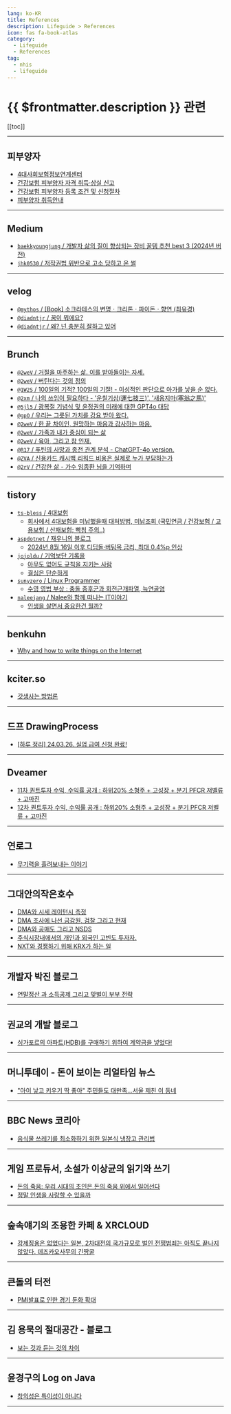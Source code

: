 ```yaml
---
lang: ko-KR
title: References
description: Lifeguide > References
icon: fas fa-book-atlas
category:
  - Lifeguide
  - References
tag: 
  - nhis
  - lifeguide
---
```


# {{ $frontmatter.description }} 관련

[[toc]]

---

## 피부양자

- [4대사회보험정보연계센터](https://www.4insure.or.kr/ins4/ptl/Main.do)
- [건강보험 피부양자 자격 취득·상실 신고](https://www.gov.kr/mw/AA020InfoCappView.do?HighCtgCD=A05007&CappBizCD=14600000233)
- [건강보험 피부양자 등록 조건 및 신청절차](https://sprime.kr/%EA%B1%B4%EA%B0%95%EB%B3%B4%ED%97%98-%ED%94%BC%EB%B6%80%EC%96%91%EC%9E%90-%EB%93%B1%EB%A1%9D)
- [피부양자 취득안내](https://www.nhis.or.kr/static/html/wbma/a/wbmaa0801.html)

---

## <FontIcon icon="fa-brands fa-medium"/>Medium

- [`baekkyoungjung` / 개발자 삶의 질이 향상되는 장비 꿀템 추천 best 3 (2024년 버전)](https://baekkyoungjung.medium.com/%EA%B0%9C%EB%B0%9C%EC%9E%90-%EC%82%B6%EC%9D%98-%EC%A7%88%EC%9D%B4-%ED%96%A5%EC%83%81%EB%90%98%EB%8A%94-%EC%9E%A5%EB%B9%84-%EA%BF%80%ED%85%9C-%EC%B6%94%EC%B2%9C-best-3-2024%EB%85%84-%EB%B2%84%EC%A0%84-b8da414da09a)
- [`jhk0530` / 저작권법 위반으로 고소 당하고 온 썰](https://jhk0530.medium.com/first-112-b7ea247d8e5f?source=rss-cb820693bed5------2)

<!-- END: medium.com -->

---

## <FontIcon icon="iconfont icon-velog"/>velog

- [`@mythos` / [Book] 소크라테스의 변명ㆍ크리톤ㆍ파이돈ㆍ향연 (최유경)](https://velog.io/@mythos/Book-%EC%86%8C%ED%81%AC%EB%9D%BC%ED%85%8C%EC%8A%A4%EC%9D%98-%EB%B3%80%EB%AA%85%E3%86%8D%ED%81%AC%EB%A6%AC%ED%86%A4%E3%86%8D%ED%8C%8C%EC%9D%B4%EB%8F%88%E3%86%8D%ED%96%A5%EC%97%B0-%EC%B5%9C%EC%9C%A0%EA%B2%BD)
- [`@diadntjr` / 꿈이 뭐에요?](https://velog.io/@diadntjr/%EA%BF%88%EC%9D%B4-%EB%AD%90%EC%97%90%EC%9A%94)
- [`@diadntjr` / 왜? 넌 충분히 잘하고 있어](https://velog.io/@diadntjr/%EC%99%9C-%EB%84%8C-%EC%B6%A9%EB%B6%84%ED%9E%88-%EC%9E%98%ED%95%98%EA%B3%A0-%EC%9E%88%EC%96%B4)

<!-- END: velog.io -->

---

## Brunch

- [`@2weV` / 거절을 마주하는 삶. 이를 받아들이는 자세.](https://brunch.co.kr/@@2weV/527)
- [`@2weV` / 버틴다는 것의 정의](https://brunch.co.kr/@@2weV/536)
- [`@1W2S` / 100일의 기적? 100일의 기절! - 이성적인 판단으로 아가를 낳을 순 없다.](https://brunch.co.kr/@@1W2S/256)
- [`@2xm` / 나의 쓰임이 필요하다 - '운칠기삼(運七技三)', '새옹지마(塞翁之馬)'](https://brunch.co.kr/@@2xm/81)
- [`@5jl5` / 광복절 기념식 및 윤정권의 미래에 대한 GPT4o 대답](https://brunch.co.kr/@@5jl5/126)
- [`@gpO` / 우리는 그릇된 가치를 강요 받아 왔다.](https://brunch.co.kr/@@gpO/110)
- [`@2weV` / 한 끝 차이인, 원망하는 마음과 감사하는 마음.](https://brunch.co.kr/@@2weV/548)
- [`@2weV` / 가족과 내가 중심이 되는 삶](https://brunch.co.kr/@@2weV/557)
- [`@2weV` / 육아, 그리고 참 인재.](https://brunch.co.kr/@@2weV/558)
- [`@R17` / 푸틴의 사망과 종전 관계 분석 - ChatGPT-4o version.](https://brunch.co.kr/@@R17/651)
- [`@ZVA` / 신용카드 캐시백 리워드 비용은 실제로 누가 부담하는가](https://brunch.co.kr/@@ZVA/744)
- [`@2rV` / 건강한 삶 - 가수 임종환 님을 기억하며](https://brunch.co.kr/@@2rV/190)

<!-- END: brunch.co.kr -->

---

## tistory

- [`ts-bless` / 4대보험](https://ts-bless.tistory.com/m/)
  - [회사에서 4대보험을 미납했을때 대처방법, 미납조회 (국민연금 / 건강보험 / 고용보험 / 산재보험; 빡침 주의..)](https://ts-bless.tistory.com/m/32)
  <!-- END: ts-bless -->
- [`aspdotnet` / 재우니의 블로그](https://aspdotnet.tistory.com/m/)
  - [2024년 8월 16일 이후 디딤돌·버팀목 금리, 최대 0.4%p 인상](https://aspdotnet.tistory.com/m/3248)
  <!-- END: aspdotnet -->
- [`jojoldu` / 기억보단 기록을](https://jojoldu.tistory.com/m/)
  - [아무도 없어도 규칙을 지키는 사람](https://jojoldu.tistory.com/m/802)
  - [결심은 단순하게](https://jojoldu.tistory.com/m/805)
  <!-- END: jojoldu -->
- [`sunyzero` / Linux Programmer](http://sunyzero.tistory.com/m/)
  - [수영 영법 부상 : 충돌 증후군과 회전근개파열, 늑연골염](http://sunyzero.tistory.com/m/302)
  <!-- END: sunyzero -->
- [`naleejang` / Nalee와 함께 떠나는 IT이야기](https://naleejang.tistory.com/m/)
  - [인생을 살면서 중요한건 뭘까?](https://naleejang.tistory.com/m/277)
  <!-- END: naleejang -->
<!-- END: tistory.com -->

---

## benkuhn

- [Why and how to write things on the Internet](https://www.benkuhn.net/writing/)

---

## kciter.so

- [갓생사는 방법론](https://kciter.so/posts/effective-work)

---

## 드프 DrawingProcess

- [[하루 정리] 24.03.26. 실업 급여 신청 완료!](https://csj000714.tistory.com/1074)

---

## Dveamer

- [11차 퀀트투자 수익, 수익률 공개 : 하위20% 소형주 + 고성장 + 분기 PFCR 저벨류 + 고마진](https://dveamer.github.io/investing/My11thQuantInvestingResult.html)
- [12차 퀀트투자 수익, 수익률 공개 : 하위20% 소형주 + 고성장 + 분기 PFCR 저벨류 + 고마진](https://dveamer.github.io/investing/My12thQuantInvestingResult.html)

---

## 연로그

- [무기력을 흘려보내는 이야기](https://yeonyeon.tistory.com/326)

---

## 그대안의작은호수

- [DMA와 시세 레이턴시 측정](https://smallake.kr/?p=34011)
- [DMA 조사에 나선 금감원, 검찰 그리고 현재](https://smallake.kr/?p=34055)
- [DMA와 공매도 그리고 NSDS](https://smallake.kr/?p=34097)
- [주식시장내에서의 개인과 외국인 고빈도 투자자.](https://smallake.kr/?p=34197)
- [NXT와 경쟁하기 위해 KRX가 하는 일](https://smallake.kr/?p=34213)

---

## 개발자 박진 블로그

- [연말정산 과 소득공제 그리고 맞벌이 부부 전략](https://jinn-blog.tistory.com/m/172)

---

## 권교의 개발 블로그

- [싱가포르의 아파트(HDB)를 구매하기 위하여 계약금을 넣었다!](http://kwongyo.tistory.com/m/45)

---

## 머니투데이 - 돈이 보이는 리얼타임 뉴스

- ["아이 낳고 키우기 딱 좋아" 주민들도 대만족…서울 제친 이 동네](https://news.mt.co.kr/mtview.php?no=2024071821335784545)

---

## BBC News 코리아

- [음식물 쓰레기를 최소화하기 위한 일본식 냉장고 관리법](https://bbc.com/korean/articles/c903v7jnv3eo)

---

## 게임 프로듀서, 소설가 이상균의 읽기와 쓰기

- [돈의 죽음: 우리 시대의 초인은 돈의 죽음 위에서 일어선다](https://m.blog.naver.com/iyooha/223543863501)
- [정말 인생을 사랑할 수 있을까](https://m.blog.naver.com/iyooha/223546171698)

---

## 숲속얘기의 조용한 카페 & XRCLOUD

- [강제징용은 없었다는 일본, 2차대전의 국가규모로 벌인 전쟁범죄는 아직도 끝나지 않았다. 데즈카오사무의 긴땅굴](https://m.blog.naver.com/fstory97/223558189124)

---

## 큰돌의 터전

- [PMI발표로 인한 경기 둔화 확대](https://m.blog.naver.com/jhc9639/223572440053)

---

## 김 용묵의 절대공간 - 블로그

- [보는 것과 듣는 것의 차이](http://moogi.new21.org/tc/2353)

<!-- END: moogi.new21.org -->

---

## 윤경구의 Log on Java

- [창의성은 특이성이 아니다](http://logonjava.blogspot.com/2024/10/blog-post.html)

<!-- END: http://logonjava.blogspot.com -->

---

<TagLinks />